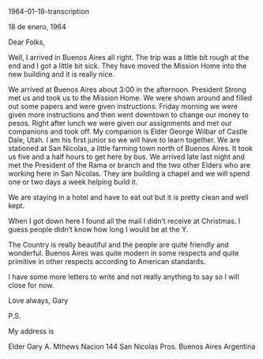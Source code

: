 1964-01-18-transcription

18 de enero, 1964

Dear Folks,

Well, I arrived in Buenos Aires all right. The trip was a little bit
rough at the end and I got a little bit sick. They have moved the
Mission Home into the new building and it is really nice.

We arrived at Buenos Aires about 3:00 in the afternoon. President Strong
met us and took us to the Mission Home. We were shown around and filled
out some papers and were given instructions. Friday morning we were
given more instructions and then went downtown to change our money to
pesos. Right after lunch we were given our assignments and met our
companions and took off. My companion is Elder George Wilbar of Castle
Dale, Utah. I am his first junior so we will have to learn together. We
are stationed at San Nicolas, a little farming town north of Buenos
Aires. It took us five and a half hours to get here by bus. We arrived
late last night and met the President of the Rama or branch and the two
other Elders who are working here in San Nicolas. They are building a
chapel and we will spend one or two days a week helping build it.

We are staying in a hotel and have to eat out but it is pretty clean and
well kept.

When I got down here I found all the mail I didn’t receive at Christmas.
I guess people didn’t know how long I would be at the Y.

The Country is really beautiful and the people are quite friendly and
wonderful. Buenos Aires was quite modern in some respects and quite
primitive in other respects according to American standards.

I have some more letters to write and not really anything to say so I
will close for now.

Love always, Gary

P.S.

My address is

Elder Gary A. Mthews
Nacion 144
San Nicolas
Pros. Buenos Aires
Argentina
